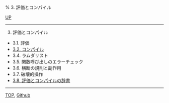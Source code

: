 % 3. 評価とコンパイル

[UP](index.html)  

---

3. 評価とコンパイル

- 3.1. 評価
- [3.2. コンパイル](3.2.html)
- 3.4. ラムダリスト
- 3.5. 関数呼び出しのエラーチェック
- 3.6. 横断の規則と副作用
- 3.7. 破壊的操作
- [3.8. 評価とコンパイルの辞書](3.8.html)

---
[TOP](index.html),  [Github](https://github.com/nptcl/npt-japanese)

